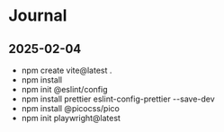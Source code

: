 # Journal

## 2025-02-04

- npm create vite@latest .
- npm install
- npm init @eslint/config
- npm install prettier eslint-config-prettier --save-dev
- npm install @picocss/pico
- npm init playwright@latest
